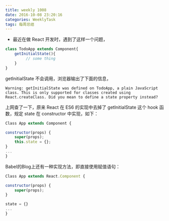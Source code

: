 ```yaml
---
title: weekly 1008
date: 2016-10-08 23:20:16
categories: WeeklyTask
tags: 每周总结
---
```

* 最近在做 React 开发时，遇到了这样一个问题，
```JavaScript
class TodoApp extends Component{
    getInitialState(){
         // some thing
    }
}
```

getInitialState 不会调用，浏览器输出了下面的信息，
```
Warning: getInitialState was defined on TodoApp, a plain JavaScript class. This is only supported for classes created using React.createClass. Did you mean to define a state property instead?
```
上网查了一下，原来 React 在 ES6 的实现中去掉了 getInitialState 这个 hook 函数，规定 state 在 constructor 中实现，如下：
```JavaScript
Class App extends Component {

constructor(props) {
    super(props);
    this.state = {};
}    
...
}
```
Babel的Blog上还有一种实现方法，即直接使用赋值语句：

```JavaScript
Class App extends React.Component {

constructor(props) {
    super(props);
}

state = {}    
...
}
```
